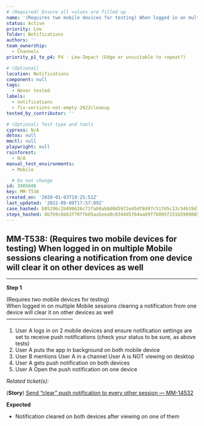 ```yaml
---
# (Required) Ensure all values are filled up
name: '(Requires two mobile devices for testing) When logged in on multiple Mobile sessions clearing a notification from one device will clear it on other devices as well'
status: Active
priority: Low
folder: Notifications
authors: ''
team_ownership:
  - Channels
priority_p1_to_p4: P4 - Low-Impact (Edge or unsuitable to repeat?)

# (Optional)
location: Notifications
component: null
tags:
  - Never tested
labels:
  - notifications
  - fix-versions-not-empty-2022cleanup
tested_by_contributor: ''

# (Optional) Test type and tools
cypress: N/A
detox: null
mmctl: null
playwright: null
rainforest:
  - N/A
manual_test_environments:
  - Mobile

  # Do not change
id: 3905606
key: MM-T538
created_on: '2020-01-03T19:25:51Z'
last_updated: '2022-09-09T17:57:09Z'
case_hashed: b05296c2b098626c71fab0ab8d0d5972e45df8497c517d5c13c54b19d39b5ac90b68e2e3362dc39679e9943743bd01fc
steps_hashed: 0b7b9cbb63f78ffb05aa5eea0c0344d5764aa89f76895f151b59098852ccd84abe1f4ed6717c2192d2f272145e5bf070
---
```


<!-- (Auto-generated) Based on frontmatter's "key" and "name" -->

## MM-T538: (Requires two mobile devices for testing) When logged in on multiple Mobile sessions clearing a notification from one device will clear it on other devices as well

---

**Step 1**

(Requires two mobile devices for testing)\
When logged in on multiple Mobile sessions clearing a notification from one device will clear it on other devices as well\
–––––––––––––––––––––––––

1. User A logs in on 2 mobile devices and ensure notification settings are set to receive push notifications (check your status to be sure, as above tests)
2. User A puts the app in background on both mobile device
3. User B mentions User A in a channel User A is NOT viewing on desktop
4. User A gets push notification on both devices
5. User A Open the push notification on one device

_Related ticket(s):_

(**Story**) [Send “clear” push notification to every other session — MM-14532](https://mattermost.atlassian.net/browse/MM-14532)

**Expected**

- Notification cleared on both devices after viewing on one of them
